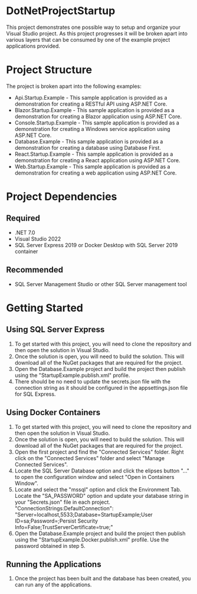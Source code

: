 # DotNetProjectStartup
This project demonstrates one possible way to setup and organize your Visual Studio project. As this project progresses it
will be broken apart into various layers that can be consumed by one of the example project applications provided.

# Project Structure
The project is broken apart into the following examples:
- Api.Startup.Example - This sample application is provided as a demonstration for creating a RESTful API using ASP.NET Core.
- Blazor.Startup.Example - This sample application is provided as a demonstration for creating a Blazor application using ASP.NET Core.
- Console.Startup.Example - This sample application is provided as a demonstration for creating a Windows service application using ASP.NET Core.
- Database.Example - This sample application is provided as a demonstration for creating a database using Database First.
- React.Startup.Example - This sample application is provided as a demonstration for creating a React application using ASP.NET Core.
- Web.Startup.Example - This sample application is provided as a demonstration for creating a web application using ASP.NET Core.

# Project Dependencies
## Required
- .NET 7.0
- Visual Studio 2022
- SQL Server Express 2019 or Docker Desktop with SQL Server 2019 container

## Recommended
- SQL Server Management Studio or other SQL Server management tool

# Getting Started 
## Using SQL Server Express
1. To get started with this project, you will need to clone the repository and then open the solution in Visual Studio. 
2. Once the solution is open, you will need to build the solution. This will download all of the NuGet packages that are required for the project.
3. Open the Database.Example project and build the project then publish using the "StartupExample.publish.xml" profile.
4. There should be no need to update the secrets.json file with the connection string as it should be configured in the appsettings.json file for SQL Express.

## Using Docker Containers
1. To get started with this project, you will need to clone the repository and then open the solution in Visual Studio. 
2. Once the solution is open, you will need to build the solution. This will download all of the NuGet packages that are required for the project.
3. Open the first project and find the "Connected Services" folder. Right click on the "Connected Services" folder and select "Manage Connected Services".
4. Locate the SQL Server Database option and click the elipses button "..." to open the configuration window and select "Open in Containers Window".
5. Locate and select the "mssql" option and click the Environment Tab. Locate the "SA_PASSWORD" option and update your database string in your "Secrets.json" file in each project. 
"ConnectionStrings:DefaultConnection": "Server=localhost,5533;Database=StartupExample;User ID=sa;Password=<DatabasePassword>;Persist Security Info=False;TrustServerCertificate=true;"
6. Open the Database.Example project and build the project then publish using the "StartupExample.Docker.publish.xml" profile. Use the password obtained in step 5.

## Running the Applications
1. Once the project has been built and the database has been created, you can run any of the applications.
